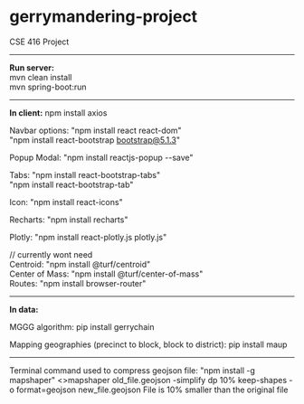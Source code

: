 # gerrymandering-project
CSE 416 Project

<hr />
<b>Run server:</b> <br/>
mvn clean install <br />
mvn spring-boot:run


<hr />
<b>In client:</b>
npm install axios

Navbar options: "npm install react react-dom"<br/>
                "npm install react-bootstrap bootstrap@5.1.3"

Popup Modal: "npm install reactjs-popup --save"

Tabs: "npm install react-bootstrap-tabs" <br/> "npm install react-bootstrap-tab"

Icon: "npm install react-icons"

Recharts: "npm install recharts"

Plotly: "npm install react-plotly.js plotly.js"

// currently wont need <br/>
Centroid: "npm install @turf/centroid" <br/>
Center of Mass: "npm install @turf/center-of-mass" <br/>
Routes: "npm install browser-router" <br/>


<hr />
<b>In data:</b>

MGGG algorithm: pip install gerrychain

Mapping geographies (precinct to block, block to district): pip install maup

<hr />
Terminal command used to compress geojson file:
"npm install -g mapshaper"
<>mapshaper old_file.geojson -simplify dp 10% keep-shapes -o format=geojson new_file.geojson</>
File is 10% smaller than the original file
